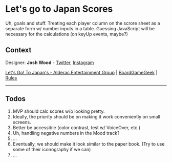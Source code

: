 # Let's go to Japan Scores

Uh, goals and stuff. 
Treating each player column on the scrore sheet as a separate form w/ number inputs in a table. Guessing JavaScript will be necessary for the calculations (on keyUp events, maybe?)

## Context

Designer: **Josh Wood** - [Twitter](https://twitter.com/sirjoshwood), [Instagram](https://www.instagram.com/sirjoshwood/)

[Let's Go! To Japan's - Alderac Entertainment Group]() | [BoardGameGeek](https://boardgamegeek.com/boardgame/368173/lets-go-japan) | [Rules](https://www.alderac.com/wp-content/uploads/2024/02/2024-02-LGTJ-Rulebook-.pdf)

---

## Todos

1. MVP should calc scores w/o looking pretty.
1. Ideally, the priority should be on making it work conveniently on small screens.
1. Better be accessible (color contrast, test w/ VoiceOver, etc.)
1. Uh, handling negative numbers in the Mood track?
1. ...
1. Eventually, we should make it look similar to the paper book. (Try to use some of their iconography if we can)
1. ...
